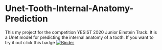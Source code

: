# Unet-Tooth-Internal-Anatomy-Prediction
This my project for the competition YESIST 2020 Junior Einstein Track. It is a Unet model for predicting the internal anatomy of a tooth.
If you want to try it out click this badge [![Binder](https://mybinder.org/badge_logo.svg)](https://mybinder.org/v2/gh/The-ML-Hero/Unet-Tooth-Internal-Anatomy-Prediction/master?urlpath=%2Fvoila%2Frender%2FUnet_v2_0_f_3_b45(WebApp_using_Binder).ipynb)
